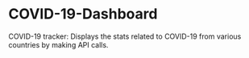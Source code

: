 # COVID-19-Dashboard
COVID-19 tracker: Displays the stats related to COVID-19 from various countries by making API calls.
